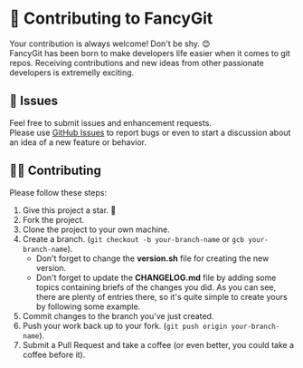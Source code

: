 # :rocket: Contributing to FancyGit

Your contribution is always welcome! Don't be shy. :blush:  
FancyGit has been born to make developers life easier when it comes to git repos. Receiving contributions and new ideas from other passionate developers is extremelly exciting.

## :pushpin: Issues

Feel free to submit issues and enhancement requests.  
Please use [GitHub Issues](https://github.com/diogocavilha/fancy-git/issues) to report bugs or even to start a discussion about an idea of a new feature or behavior.

## :technologist: Contributing

Please follow these steps:

1. Give this project a star. :vulcan_salute:
2. Fork the project.
3. Clone the project to your own machine.
4. Create a branch. (`git checkout -b your-branch-name` or `gcb your-branch-name`).
    - Don't forget to change the **version.sh** file for creating the new version.
    - Don't forget to update the **CHANGELOG.md** file by adding some topics containing briefs of the changes you did. As you can see, there are plenty of entries there, so it's quite simple to create yours by following some example.
6. Commit changes to the branch you've just created.
7. Push your work back up to your fork. (`git push origin your-branch-name`).
8. Submit a Pull Request and take a coffee (or even better, you could take a coffee before it).
